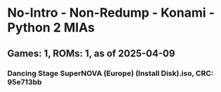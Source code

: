 # No-Intro - Non-Redump - Konami - Python 2 MIAs
## Games: 1, ROMs: 1, as of 2025-04-09

### Dancing Stage SuperNOVA (Europe) (Install Disk).iso, CRC: 95e713bb
